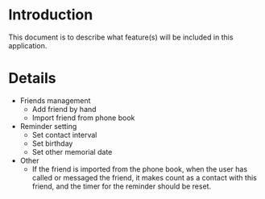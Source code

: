 # Introduction #

This document is to describe what feature(s) will be included in this application.

# Details #
  * Friends management
    * Add friend by hand
    * Import friend from phone book
  * Reminder setting
    * Set contact interval
    * Set birthday
    * Set other memorial date
  * Other
    * If the friend is imported from the phone book, when the user has called or messaged the friend, it makes count as a contact with this friend, and the timer for the reminder should be reset.